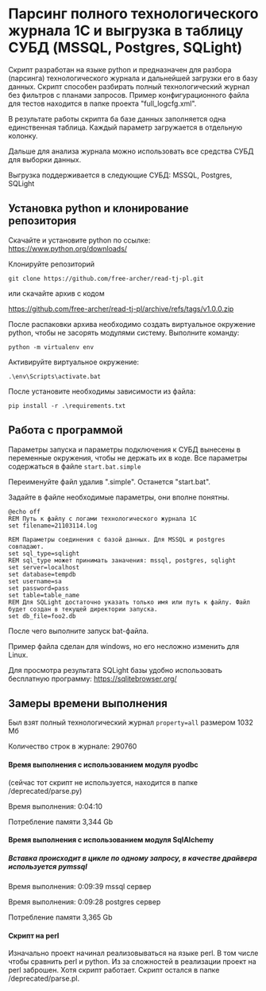 # Парсинг полного технологического журнала 1С и выгрузка в таблицу СУБД (MSSQL, Postgres, SQLight)

Скрипт разработан на языке python и предназначен для разбора (парсинга) технологического журнала и дальнейшей загрузки его в базу данных. Скрипт способен разбирать полный технологический журнал без фильтров с планами запросов. Пример конфигурационного файла для тестов находится в папке проекта "full_logcfg.xml".

В результате работы скрипта ба базе данных заполняется одна единственная таблица. Каждый параметр загружается в отдельную колонку.

Дальше для анализа журнала можно использовать все средства СУБД для выборки данных.

Выгрузка поддерживается в следующие СУБД: MSSQL, Postgres, SQLight

## Установка python и клонирование репозитория

Скачайте и установите python по ссылке: https://www.python.org/downloads/

Клонируйте репозиторий 

`git clone https://github.com/free-archer/read-tj-pl.git`

или скачайте архив с кодом

https://github.com/free-archer/read-tj-pl/archive/refs/tags/v1.0.0.zip


После распаковки архива необходимо создать виртуальное окружение python, чтобы не засорять модулями систему.
Выполните команду:

`python -m virtualenv env`

Активируйте виртуальное окружение:

`.\env\Scripts\activate.bat`

После установите необходимы зависимости из файла:

`pip install -r .\requirements.txt`


## Работа с программой

Параметры запуска и параметры подключения к СУБД вынесены в переменные окружения, чтобы не держать их в коде.
Все параметры содержаться в файле `start.bat.simple`

Переименуйте файл удалив ".simple". Останется "start.bat".

Задайте в файле необходимые параметры, они вполне понятны.

```
@echo off
REM Путь к файлу с логами технологического журнала 1С
set filename=21103114.log

REM Параметры соединения с базой данных. Для MSSQL и postgres совпадают.
set sql_type=sqlight
REM sql_type может принимать заначения: mssql, postgres, sqlight
set server=localhost
set database=tempdb
set username=sa
set password=pass
set table=table_name
REM Для SQLight достаточно указать только имя или путь к файлу. Файл будет создан в текущей директории запуска.
set db_file=foo2.db
```

После чего выполните запуск bat-файла.

Пример файла сделан для windows, но его несложно изменить для Linux.

Для просмотра результата SQLight базы удобно использовать бесплатную программу: https://sqlitebrowser.org/

## Замеры времени выполнения

Был взят полный технологический журнал `property=all` размером 1032 Мб

Количество строк в журнале: 290760

#### Время выполнения с использованием модуля pyodbc

(сейчас тот скрипт не используется, находится в папке /deprecated/parse.py)

Время выполнения: 0:04:10

Потребление памяти 3,344 Gb

#### Время выполнения с использованием модуля SqlAlchemy

##### Вставка происходит в цикле по одному запросу, в качестве драйвера используется pymssql

Время выполнения: 0:09:39 mssql сервер

Время выполнения: 0:09:28 postgres сервер

Потребление памяти 3,365 Gb


#### Скрипт на perl

Изначально проект начинал реализовываться на языке perl. В том числе чтобы сравнить perl и python.
Из за сложностей в реализации проект на perl заброшен. Хотя скрипт работает. Скрипт остался в папке /deprecated/parse.pl.
